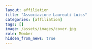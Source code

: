 ```yaml
---
layout: affiliation
title: "Associazione Laureati Luiss"
categories: [affiliation]
tags: []
image: /assets/images/cover.jpg
role: Member
hidden_from_news: true
---
```


